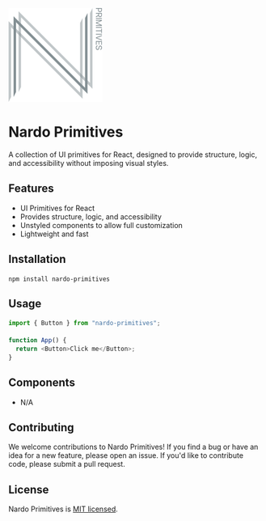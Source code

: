 ![image](logo.svg)

# Nardo Primitives

A collection of UI primitives for React, designed to provide structure, logic, and accessibility without imposing visual styles.

## Features

- UI Primitives for React
- Provides structure, logic, and accessibility
- Unstyled components to allow full customization
- Lightweight and fast

## Installation

```
npm install nardo-primitives
```

## Usage

```js
import { Button } from "nardo-primitives";

function App() {
  return <Button>Click me</Button>;
}
```

## Components

- N/A

## Contributing

We welcome contributions to Nardo Primitives! If you find a bug or have an idea for a new feature, please open an issue. If you'd like to contribute code, please submit a pull request.

## License

Nardo Primitives is [MIT licensed](https://github.com/kpqrx/Nardo-Primitives/blob/master/LICENSE).
